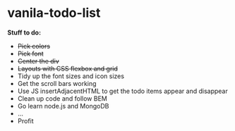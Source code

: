# vanila-todo-list

<strong>Stuff to do:</strong>

<ul>
  <li><del>Pick colors</del></li>
  <li><del>Pick font</del></li>
  <li><del>Center the div</del></li>
  <li><del>Layouts with CSS flexbox and grid</del></li>
  <li>Tidy up the font sizes and icon sizes</li>
  <li>Get the scroll bars working</li>
  <li>Use JS insertAdjacentHTML to get the todo items appear and disappear</li>
  <li>Clean up code and follow BEM</li>
  <li>Go learn node.js and MongoDB</li>
  <li>...</li>
  <li>Profit</li>
</ul>
